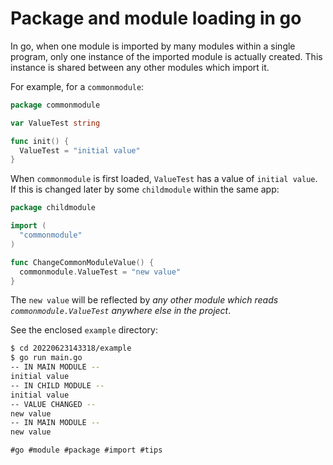 # Package and module loading in go

In go, when one module is imported by many modules within a single program,
only one instance of the imported module is actually created. This instance is
shared between any other modules which import it.

For example, for a `commonmodule`:
```go
package commonmodule

var ValueTest string

func init() {
  ValueTest = "initial value"
}
```

When `commonmodule` is first loaded, `ValueTest` has a value of `initial
value`. If this is changed later by some `childmodule` within the same app:
```go
package childmodule

import (
  "commonmodule"
)

func ChangeCommonModuleValue() {
  commonmodule.ValueTest = "new value"
}
```

The `new value` will be reflected by *any other module which reads
`commonmodule.ValueTest` anywhere else in the project*.

See the enclosed `example` directory:
```bash
$ cd 20220623143318/example
$ go run main.go
-- IN MAIN MODULE --
initial value
-- IN CHILD MODULE --
initial value
-- VALUE CHANGED --
new value
-- IN MAIN MODULE --
new value
```

    #go #module #package #import #tips
